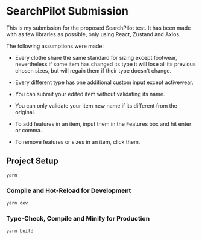 # SearchPilot Submission

This is my submission for the proposed SearchPilot test. It has been made with as few libraries as possible, only using React, Zustand and Axios.

The following assumptions were made:

- Every clothe share the same standard for sizing except footwear, nevertheless if some item has changed its type it will lose all its previous chosen sizes, but will regain them if their type doesn't change.

- Every different type has one additional custom input except activewear.

- You can submit your edited item without validating its name.

- You can only validate your item new name if its different from the original.

- To add features in an item, input them in the Features box and hit enter or comma.

- To remove features or sizes in an item, click them.

## Project Setup

```sh
yarn
```

### Compile and Hot-Reload for Development

```sh
yarn dev
```

### Type-Check, Compile and Minify for Production

```sh
yarn build
```
